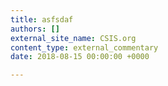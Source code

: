 ```yaml
---
title: asfsdaf
authors: []
external_site_name: CSIS.org
content_type: external_commentary
date: 2018-08-15 00:00:00 +0000

---
```

